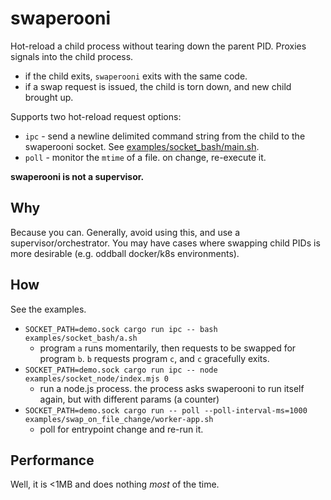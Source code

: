 # swaperooni

Hot-reload a child process without tearing down the parent PID. Proxies signals
into the child process.

- if the child exits, `swaperooni` exits with the same code.
- if a swap request is issued, the child is torn down, and new child brought up.

Supports two hot-reload request options:

- `ipc` - send a newline delimited command string from the child to the swaperooni socket. See [examples/socket_bash/main.sh](examples/socket_bash/main.sh).
- `poll` - monitor the `mtime` of a file. on change, re-execute it.

**swaperooni is not a supervisor.**

## Why

Because you can. Generally, avoid using this, and use a supervisor/orchestrator.
You may have cases where swapping child PIDs is more desirable (e.g. oddball docker/k8s environments).

## How

See the examples.

- `SOCKET_PATH=demo.sock cargo run ipc -- bash examples/socket_bash/a.sh`
  - program `a` runs momentarily, then requests to be swapped for program `b`. `b` requests program `c`, and `c` gracefully exits.
- `SOCKET_PATH=demo.sock cargo run ipc -- node examples/socket_node/index.mjs 0`
  - run a node.js process. the process asks swaperooni to run itself again, but with different params (a counter)
- `SOCKET_PATH=demo.sock cargo run -- poll --poll-interval-ms=1000 examples/swap_on_file_change/worker-app.sh`
  - poll for entrypoint change and re-run it.

## Performance

Well, it is <1MB and does nothing _most_ of the time.
